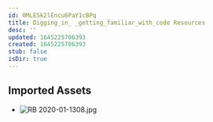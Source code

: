 ```yaml
---
id: 0MLESk2lEncu6PaY1cBPq
title: Digging_in_ _getting_familiar_with_code Resources
desc: ''
updated: 1645225706393
created: 1645225706393
stub: false
isDir: true
---
```

## Imported Assets
- ![RB 2020-01-1308.jpg](/assets/rb-2020-01-1308.jpg)
